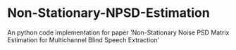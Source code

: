 # Non-Stationary-NPSD-Estimation
An python code implementation for paper 'Non-Stationary Noise PSD Matrix Estimation for Multichannel Blind Speech Extraction'
